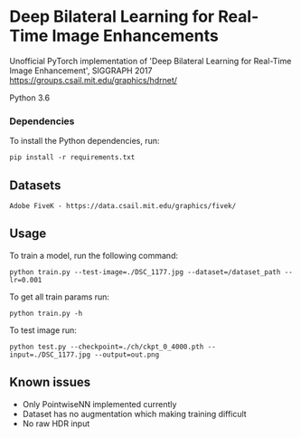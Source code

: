 # Deep Bilateral Learning for Real-Time Image Enhancements
Unofficial PyTorch implementation of 'Deep Bilateral Learning for Real-Time Image Enhancement', SIGGRAPH 2017 https://groups.csail.mit.edu/graphics/hdrnet/

Python 3.6

### Dependencies

To install the Python dependencies, run:

    pip install -r requirements.txt
    
## Datasets
    Adobe FiveK - https://data.csail.mit.edu/graphics/fivek/

## Usage
    
To train a model, run the following command:

    python train.py --test-image=./DSC_1177.jpg --dataset=/dataset_path --lr=0.001
    
To get all train params run:
    
    python train.py -h
    
To test image run:

    python test.py --checkpoint=./ch/ckpt_0_4000.pth --input=./DSC_1177.jpg --output=out.png
    

## Known issues

* Only PointwiseNN implemented currently
* Dataset has no augmentation which making training difficult 
* No raw HDR input

